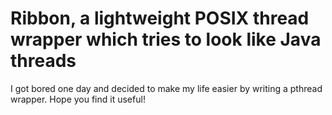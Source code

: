 # Ribbon, a lightweight POSIX thread wrapper which tries to look like Java threads

I got bored one day and decided to make my life easier by writing a pthread wrapper. 
Hope you find it useful!
